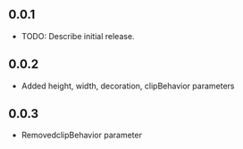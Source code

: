 ## 0.0.1

* TODO: Describe initial release.

## 0.0.2

* Added height, width, decoration, clipBehavior parameters

## 0.0.3

* RemovedclipBehavior parameter